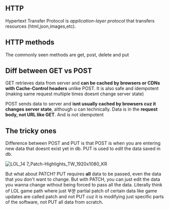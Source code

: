 ## HTTP
Hypertext Transfer Protocol is *application-layer protocol* that transfers resources (html,json,images,etc).

## HTTP methods
The commonly seen methods are get, post, delete and put

## Diff between GET vs POST
GET retrieves data from server and **can be cached by browsers or CDNs with Cache-Control headers** unlike POST. It is also
safe and idempotent (making same request multiple times doesnt change server state)

POST sends data to server and **isnt usually cached by browsers cuz it changes server state**, although u can technically. Data
is in the **request body, not URL like GET**. And is not idempotent

## The tricky ones
Difference between POST and PUT is that POST is when you are entering new data that doesnt exist yet in db. PUT is used to *edit* the data saved in db.

![LOL_14 7_Patch-Highlights_TW_1920x1080_KR](https://github.com/brian6484/CSKnowledge/assets/56388433/56d6fd42-eac0-4532-a866-dc9822e915e6)


But what about PATCH? PUT requires **all** data to be passed, even the data that you don't want to change. But with PATCH, you can just edit the data you wanna change 
without being forced to pass all the data. Literally think of LOL game path where just 부분 partial patch of certain data like game updates are called patch and not PUT cuz it is modifying just specific parts of the software, not PUT all data from scratch.
